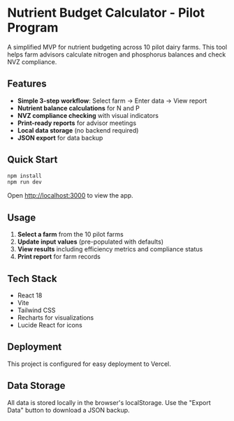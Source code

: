 # Nutrient Budget Calculator - Pilot Program

A simplified MVP for nutrient budgeting across 10 pilot dairy farms. This tool helps farm advisors calculate nitrogen and phosphorus balances and check NVZ compliance.

## Features

- **Simple 3-step workflow**: Select farm → Enter data → View report
- **Nutrient balance calculations** for N and P
- **NVZ compliance checking** with visual indicators
- **Print-ready reports** for advisor meetings
- **Local data storage** (no backend required)
- **JSON export** for data backup

## Quick Start

```bash
npm install
npm run dev
```

Open [http://localhost:3000](http://localhost:3000) to view the app.

## Usage

1. **Select a farm** from the 10 pilot farms
2. **Update input values** (pre-populated with defaults)
3. **View results** including efficiency metrics and compliance status
4. **Print report** for farm records

## Tech Stack

- React 18
- Vite
- Tailwind CSS
- Recharts for visualizations
- Lucide React for icons

## Deployment

This project is configured for easy deployment to Vercel.

## Data Storage

All data is stored locally in the browser's localStorage. Use the "Export Data" button to download a JSON backup.